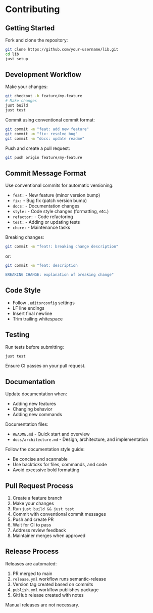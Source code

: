 # Contributing

## Getting Started

Fork and clone the repository:

```bash
git clone https://github.com/your-username/lib.git
cd lib
just setup
```

## Development Workflow

Make your changes:

```bash
git checkout -b feature/my-feature
# Make changes
just build
just test
```

Commit using conventional commit format:

```bash
git commit -m "feat: add new feature"
git commit -m "fix: resolve bug"
git commit -m "docs: update readme"
```

Push and create a pull request:

```bash
git push origin feature/my-feature
```

## Commit Message Format

Use conventional commits for automatic versioning:

- `feat:` - New feature (minor version bump)
- `fix:` - Bug fix (patch version bump)
- `docs:` - Documentation changes
- `style:` - Code style changes (formatting, etc.)
- `refactor:` - Code refactoring
- `test:` - Adding or updating tests
- `chore:` - Maintenance tasks

Breaking changes:

```bash
git commit -m "feat!: breaking change description"
```

or:

```bash
git commit -m "feat: description

BREAKING CHANGE: explanation of breaking change"
```

## Code Style

- Follow `.editorconfig` settings
- LF line endings
- Insert final newline
- Trim trailing whitespace

## Testing

Run tests before submitting:

```bash
just test
```

Ensure CI passes on your pull request.

## Documentation

Update documentation when:

- Adding new features
- Changing behavior
- Adding new commands

Documentation files:

- `README.md` - Quick start and overview
- `docs/architecture.md` - Design, architecture, and implementation

Follow the documentation style guide:

- Be concise and scannable
- Use backticks for files, commands, and code
- Avoid excessive bold formatting

## Pull Request Process

1. Create a feature branch
2. Make your changes
3. Run `just build && just test`
4. Commit with conventional commit messages
5. Push and create PR
6. Wait for CI to pass
7. Address review feedback
8. Maintainer merges when approved

## Release Process

Releases are automated:

1. PR merged to main
2. `release.yml` workflow runs semantic-release
3. Version tag created based on commits
4. `publish.yml` workflow publishes package
5. GitHub release created with notes

Manual releases are not necessary.